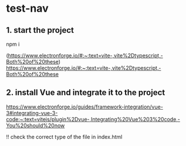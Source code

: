 # test-nav


## 1. start the project 
npm i

(https://www.electronforge.io/#:~:text=vite-,vite%2Dtypescript,-Both%20of%20these)
https://www.electronforge.io/#:~:text=vite-,vite%2Dtypescript,-Both%20of%20these

## 2. install Vue and integrate it to the project
https://www.electronforge.io/guides/framework-integration/vue-3#integrating-vue-3-code:~:text=vitejs/plugin%2Dvue-,Integrating%20Vue%203%20code,-You%20should%20now

!! check the correct type of the file in index.html 
<script type="module" src="/src/renderer.ts"></script>